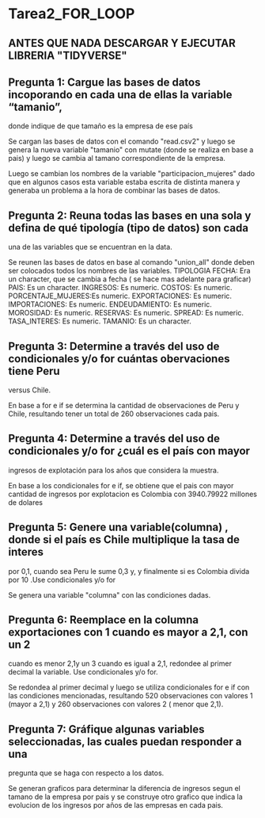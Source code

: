 # Tarea2_FOR_LOOP

## ANTES QUE NADA DESCARGAR Y EJECUTAR LIBRERIA "TIDYVERSE"

## Pregunta 1: Cargue las bases de datos incoporando en cada una de ellas la variable “tamanio”,
donde indique de que tamaño es la empresa de ese país

Se cargan las bases de datos con el comando "read.csv2" y luego se genera la nueva
variable "tamanio" con mutate (donde se realiza en base a pais) y luego se cambia al 
tamano correspondiente de la empresa.

Luego se cambian los nombres de la variable "participacion_mujeres" dado que en 
algunos casos esta variable estaba escrita de distinta manera y generaba un problema
a la hora de combinar las bases de datos.

## Pregunta 2: Reuna todas las bases en una sola y defina de qué tipología (tipo de datos) son cada
una de las variables que se encuentran en la data.

Se reunen las bases de datos en base al comando "union_all" donde deben ser colocados
todos los nombres de las variables.
   TIPOLOGIA
 FECHA: Era un character, que se  cambia a fecha ( se hace mas adelante para graficar)
 PAIS:  Es un character.
 INGRESOS: Es numeric.
 COSTOS: Es numeric.
 PORCENTAJE_MUJERES:Es numeric.
 EXPORTACIONES: Es numeric.
 IMPORTACIONES: Es numeric.
 ENDEUDAMIENTO: Es numeric.
 MOROSIDAD: Es numeric.
 RESERVAS: Es numeric.
 SPREAD: Es numeric.
 TASA_INTERES: Es numeric.
 TAMANIO: Es un character.

## Pregunta 3: Determine a través del uso de condicionales y/o for cuántas obervaciones tiene Peru
versus Chile.

En base a for e if se determina la cantidad de observaciones de Peru y Chile, resultando
tener un total de 260 observaciones cada pais.	

## Pregunta 4: Determine a través del uso de condicionales y/o for ¿cuál es el país con mayor
ingresos de explotación para los años que considera la muestra.

En base a los condicionales for e if, se obtiene que el pais con mayor cantidad de ingresos
por explotacion es Colombia con 3940.79922 millones de dolares

## Pregunta 5: Genere una variable(columna) , donde si el país es Chile multiplique la tasa de interes
por 0,1, cuando sea Peru le sume 0,3 y, y finalmente si es Colombia divida por 10 .Use 
condicionales y/o for

Se genera una variable "columna" con las condiciones dadas.

## Pregunta 6: Reemplace en la columna exportaciones con 1 cuando es mayor a 2,1, con un 2
cuando es menor 2,1y un 3 cuando es igual a 2,1, redondee al primer decimal la
variable. Use condicionales y/o for.

Se redondea al primer decimal y luego se utiliza condicionales for e if con las
condiciones mencionadas, resultando 520 observaciones con valores 1 (mayor a 2,1) 
y 260 observaciones con valores 2 ( menor que 2,1).

## Pregunta 7:  Gráfique algunas variables seleccionadas, las cuales puedan responder a una
pregunta que se haga con respecto a los datos.

Se generan graficos para determinar la diferencia de ingresos segun el tamano de la
empresa por pais y se construye otro grafico que indica la evolucion de los ingresos por
años de las empresas en cada pais.

